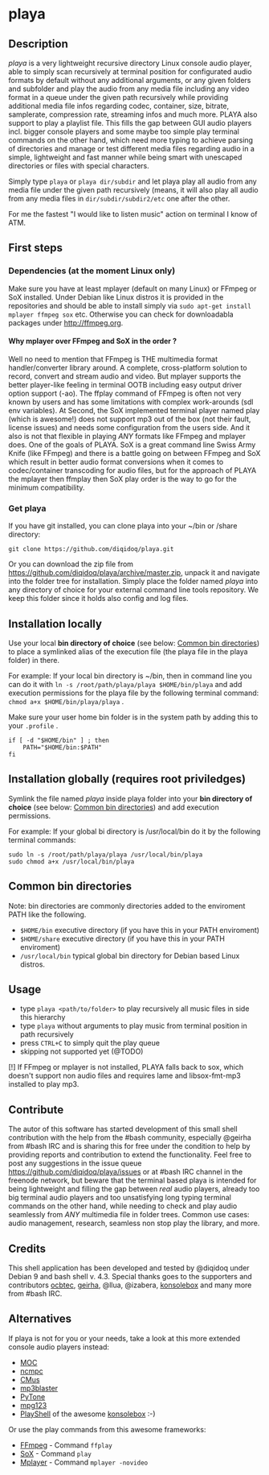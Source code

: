 # playa

## Description

*playa* is a very lightweight recursive directory Linux console audio player, able to simply scan recursively at terminal position for configurated audio formats by default without any additional arguments, or any given folders and subfolder and play the audio from any media file including any video format in a queue under the given path recursively while providing additional media file infos regarding codec, container, size, bitrate, samplerate, compression rate, streaming infos and much more. PLAYA also support to play a playlist file. This fills the gap between GUI audio players incl. bigger console players and some maybe too simple play terminal commands on the other hand, which need more typing to achieve parsing of directories and manage or test different media files regarding audio in a simple, lightweight and fast manner while being smart with unescaped directories or files with special characters.

Simply type ``` playa ``` or ``` playa dir/subdir ``` and let playa play all audio from any media file under the given path recursively (means, it will also play all audio from any media files in ``` dir/subdir/subdir2/etc ``` one after the other.

For me the fastest "I would like to listen music" action on terminal I know of ATM.

## First steps

### Dependencies (at the moment Linux only)

Make sure you have at least mplayer (default on many Linux) or FFmpeg or SoX installed. Under Debian like Linux distros it is provided in the repositories and should be able to install simply via ``` sudo apt-get install mplayer ffmpeg sox ``` etc. Otherwise you can check for downloadabla packages under http://ffmpeg.org.

#### Why mplayer over FFmpeg and SoX in the order ?

Well no need to mention that FFmpeg is THE multimedia format handler/converter library around. A complete, cross-platform solution to record, convert and stream audio and video. But mplayer supports the better player-like feeling in terminal OOTB including easy output driver option support (-ao). The ffplay command of FFmpeg is often not very known by users and has some limitations with complex work-arounds (sdl env variables). At Second, the SoX implemented terminal player named play (which is awesome!) does not support mp3 out of the box (not their fault, license issues) and needs some configuration from the users side. And it also is not that flexible in playing *ANY* formats like FFmpeg and mplayer does. One of the goals of PLAYA. SoX is a great command line Swiss Army Knife (like FFmpeg) and there is a battle going on between FFmpeg and SoX which result in better audio format conversions when it comes to codec/container transcoding for audio files, but for the approach of PLAYA the mplayer then ffmplay then SoX play order is the way to go for the minimum compatibility.

### Get playa

If you have git installed, you can clone playa into your ~/bin or /share directory:

```
git clone https://github.com/diqidoq/playa.git
```

Or you can download the zip file from https://github.com/diqidoq/playa/archive/master.zip, unpack it and navigate into the folder tree for installation.
Simply place the folder named *playa* into any directory of choice for your external command line tools repository. We keep this folder since it holds also config and log files.

## Installation locally

Use your local **bin directory of choice** (see below: [Common bin directories](#commonbindir)) to place a symlinked alias of the execution file (the playa file in the playa folder) in there.

For example: If your local bin directory is ~/bin, then in command line you can do it with ``` ln -s /root/path/playa/playa $HOME/bin/playa ``` and add execution permissions for the playa file by the following terminal command: ``` chmod a+x $HOME/bin/playa/playa ``` .

Make sure your user home bin folder is in the system path by adding this to your ``` .profile ``` .

```
if [ -d "$HOME/bin" ] ; then
    PATH="$HOME/bin:$PATH"
fi
``` 

## Installation globally (requires root priviledges)

Symlink the file named *playa* inside playa folder into your **bin directory of choice** (see below: [Common bin directories](#commonbindir)) and add execution permissions.

For example: If your global bi directory is /usr/local/bin do it by the following terminal commands:

```
sudo ln -s /root/path/playa/playa /usr/local/bin/playa
sudo chmod a+x /usr/local/bin/playa 
```

## <a name="commonbindir"></a>Common bin directories

Note: bin directories are commonly directories added to the enviroment PATH like the following. 

 + ``` $HOME/bin ``` executive directory (if you have this in your PATH enviroment)
 + ``` $HOME/share ``` executive directory (if you have this in your PATH enviroment)
 + ``` /usr/local/bin ``` typical global bin directory for Debian based Linux distros.

## Usage

+ type ``` playa <path/to/folder> ``` to play recursively all music files in side this hierarchy
+ type ``` playa ``` without arguments to play music from terminal position in path recursively
+ press ` CTRL+C ` to simply quit the play queue
+ skipping not supported yet (@TODO)

[!] If FFmpeg or mplayer is not installed, PLAYA falls back to sox, which doesn't support non audio files and requires lame and libsox-fmt-mp3 installed to play mp3.

## Contribute

The autor of this software has started development of this small shell contribution with the help from the #bash community, especially @geirha from #bash IRC and is sharing this for free under the  condition to help by providing reports and contribution to extend the functionality. Feel free to post any suggestions in the issue queue https://github.com/diqidoq/playa/issues or at #bash IRC channel in the freenode network, but beware that the terminal based playa is intended for being lightweight and filling the gap between *real* audio players, already too big terminal audio players and too unsatisfying long typing terminal commands on the other hand, while needing to check and play audio seamlessly from *ANY* multimedia file in folder trees. Common use cases: audio management, research, seamless non stop play the library, and more.

## Credits

This shell application has been developed and tested by @diqidoq under Debian 9 and bash shell v. 4.3. Special thanks goes to the supporters and contributors [ocbtec](https://github.com/ocbtec), [geirha](https://github.com/geirha), @llua, @izabera, [konsolebox](https://github.com/konsolebox) and many more from #bash IRC.

## Alternatives

If playa is not for you or your needs, take a look at this more extended console audio players instead:

+ [MOC](http://moc.daper.net/)
+ [ncmpc](http://www.musicpd.org/clients/ncmpc/)
+ [CMus](https://cmus.github.io/)
+ [mp3blaster](http://mp3blaster.sourceforge.net/)
+ [PyTone](http://www.luga.de/pytone/)
+ [mpg123](http://www.mpg123.de/)
+ [PlayShell](http://playshell.sourceforge.net/) of the awesome [konsolebox](https://github.com/konsolebox) :-)

Or use the play commands from this awesome frameworks:

+ [FFmpeg](https://www.ffmpeg.org/) - Command ``` ffplay ```
+ [SoX](http://sox.sourceforge.net/) - Command ``` play ```
+ [Mplayer](http://www.mplayerhq.hu/design7/news.html) - Command ``` mplayer -novideo ```
